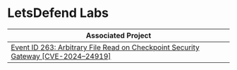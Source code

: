 # LetsDefend Labs

| Associated Project         |
|----------------------------|
<a href="">Event ID 263: Arbitrary File Read on Checkpoint Security Gateway [CVE-2024–24919]</a>|


